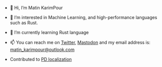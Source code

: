- 👋 Hi, I’m Matin KarimPour
- 👀 I’m interested in Machine Learning, and high-performance languages such as Rust.
- 🌱 I’m currently learning Rust language
- 📫 You can reach me on [Twitter](https://twitter.com/matin_karimpour), [Mastodon](https://hachyderm.io/@matin_karimpour) and my email address is: matin_karimpour@outlook.com
- Contributed to [PD localization][1]

  [1]: https://github.com/Farzinkh/Partial_Discharge
 
<!---
matin-karimpour/matin-karimpour is a ✨ special ✨ repository because its `README.md` (this file) appears on your GitHub profile.
You can click the Preview link to take a look at your changes.
--->
